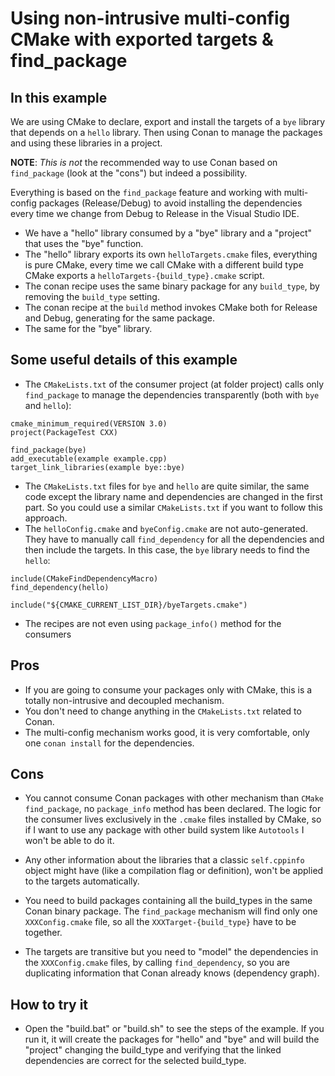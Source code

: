 Using non-intrusive multi-config CMake with exported targets & find_package
===========================================================================

In this example
---------------

We are using CMake to declare, export and install the targets of a `bye` library that depends on a `hello` library.
Then using Conan to manage the packages and using these libraries in a project. 

**NOTE**: *This is not* the recommended way to use Conan based on ``find_package`` (look at the "cons") but indeed a possibility.

Everything is based on the ``find_package`` feature and working with  multi-config packages (Release/Debug) to avoid 
installing the dependencies every time we change from Debug to Release in the Visual Studio IDE.

 - We have a "hello" library consumed by a "bye" library and a "project" that uses the "bye" function.
 - The "hello" library exports its own ``helloTargets.cmake`` files, everything is pure CMake, every time we call 
   CMake with a different build type CMake exports a ``helloTargets-{build_type}.cmake`` script.
 - The conan recipe uses the same binary package for any ``build_type``, by removing the ``build_type`` setting.
 - The conan recipe at the ``build`` method invokes CMake both for Release and Debug, generating for the same package.
 - The same for the "bye" library.
 

Some useful details of this example
------------------------------------

 - The ``CMakeLists.txt`` of the consumer project (at folder project) calls only ``find_package`` to manage
 the dependencies transparently (both with ``bye`` and ``hello``):

```
cmake_minimum_required(VERSION 3.0)
project(PackageTest CXX)

find_package(bye)
add_executable(example example.cpp)
target_link_libraries(example bye::bye)
```
 
 - The ``CMakeLists.txt`` files for ``bye`` and ``hello`` are quite similar, the same code except the library name and
 dependencies are changed in the first part. So you could use a similar ``CMakeLists.txt`` if you want to follow this 
 approach.
 - The ``helloConfig.cmake`` and ``byeConfig.cmake`` are not auto-generated. They have to manually call `find_dependency`
 for all the dependencies and then include the targets. In this case, the ``bye`` library needs to find the ``hello``:
 
 ```
 include(CMakeFindDependencyMacro)
 find_dependency(hello)

 include("${CMAKE_CURRENT_LIST_DIR}/byeTargets.cmake")
 ```

 - The recipes are not even using ``package_info()``  method for the consumers

Pros
----

- If you are going to consume your packages only with CMake, this is a totally non-intrusive and decoupled mechanism.
- You don't need to change anything in the ``CMakeLists.txt`` related to Conan.
- The multi-config mechanism works good, it is very comfortable, only one ``conan install`` for the dependencies.

 
Cons
----
 
 - You cannot consume Conan packages with other mechanism than ``CMake find_package``, no ``package_info`` method has been
 declared. The logic for the consumer lives exclusively in the ``.cmake`` files installed by CMake, so if I want to use
 any package with other build system like ``Autotools`` I won't be able to do it.

 - Any other information about the libraries that a classic ``self.cppinfo`` object might have (like a compilation flag or definition), 
 won't be applied to the targets automatically.
 
 - You need to build packages containing all the build_types in the same Conan binary package. The ``find_package``
 mechanism will find only one ``XXXConfig.cmake`` file, so all the ```XXXTarget-{build_type}``` have to be together.
 
 - The targets are transitive but you need to "model" the dependencies in the ``XXXConfig.cmake`` files, by calling ``find_dependency``, so you are
 duplicating information that Conan already knows (dependency graph).
 

How to try it
-------------

 - Open the "build.bat" or "build.sh" to see the steps of the example. If you run it, it will create the packages for "hello" and "bye" 
 and will build the "project" changing the build_type and verifying that the linked dependencies are correct for the selected build_type.